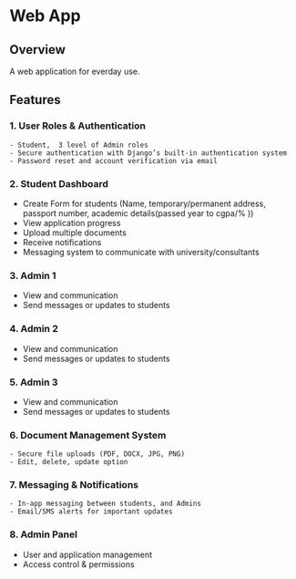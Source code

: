 # Web App


## Overview

A web application for everday use.

## Features

### 1. **User Roles & Authentication**

    - Student,  3 level of Admin roles
    - Secure authentication with Django’s built-in authentication system
    - Password reset and account verification via email

### 2. **Student Dashboard**

- Create Form for students (Name, temporary/permanent address, passport number, academic details(passed year to cgpa/% ))
- View application progress
- Upload multiple documents
- Receive notifications
- Messaging system to communicate with university/consultants

### 3. Admin 1

- View and communication
- Send messages or updates to students

### 4. Admin 2

- View and communication
- Send messages or updates to students

### 5. Admin 3

- View and communication
- Send messages or updates to students

### 6. **Document Management System**

    - Secure file uploads (PDF, DOCX, JPG, PNG)
    - Edit, delete, update option

### 7. **Messaging & Notifications**

    - In-app messaging between students, and Admins
    - Email/SMS alerts for important updates

### 8. **Admin Panel**

- User and application management
- Access control & permissions

